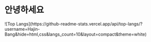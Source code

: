 <h1>안녕하세요</h1>
![Top Langs](https://github-readme-stats.vercel.app/api/top-langs/?username=Hajin-Bang&hide=html,css&langs_count=10&layout=compact&theme=white)
